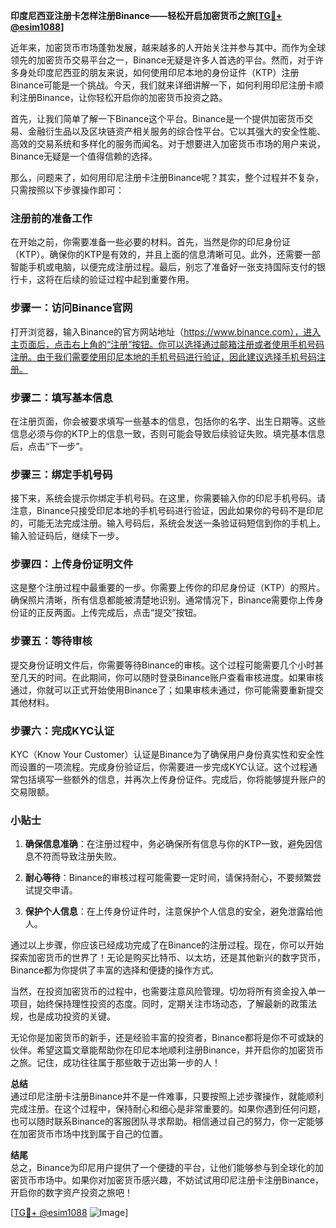 **印度尼西亚注册卡怎样注册Binance——轻松开启加密货币之旅[[TG💪+ @esim1088](https://t.me/s/esim1088)]**

近年来，加密货币市场蓬勃发展，越来越多的人开始关注并参与其中。而作为全球领先的加密货币交易平台之一，Binance无疑是许多人首选的平台。然而，对于许多身处印度尼西亚的朋友来说，如何使用印尼本地的身份证件（KTP）注册Binance可能是一个挑战。今天，我们就来详细讲解一下，如何利用印尼注册卡顺利注册Binance，让你轻松开启你的加密货币投资之路。

首先，让我们简单了解一下Binance这个平台。Binance是一个提供加密货币交易、金融衍生品以及区块链资产相关服务的综合性平台。它以其强大的安全性能、高效的交易系统和多样化的服务而闻名。对于想要进入加密货币市场的用户来说，Binance无疑是一个值得信赖的选择。

那么，问题来了，如何用印尼注册卡注册Binance呢？其实，整个过程并不复杂，只需按照以下步骤操作即可：

### 注册前的准备工作

在开始之前，你需要准备一些必要的材料。首先，当然是你的印尼身份证（KTP）。确保你的KTP是有效的，并且上面的信息清晰可见。此外，还需要一部智能手机或电脑，以便完成注册过程。最后，别忘了准备好一张支持国际支付的银行卡，这将在后续的验证过程中起到重要作用。

### 步骤一：访问Binance官网

打开浏览器，输入Binance的官方网站地址（https://www.binance.com），进入主页面后，点击右上角的“注册”按钮。你可以选择通过邮箱注册或者使用手机号码注册。由于我们需要使用印尼本地的手机号码进行验证，因此建议选择手机号码注册。

### 步骤二：填写基本信息

在注册页面，你会被要求填写一些基本的信息，包括你的名字、出生日期等。这些信息必须与你的KTP上的信息一致，否则可能会导致后续验证失败。填完基本信息后，点击“下一步”。

### 步骤三：绑定手机号码

接下来，系统会提示你绑定手机号码。在这里，你需要输入你的印尼手机号码。请注意，Binance只接受印尼本地的手机号码进行验证，因此如果你的号码不是印尼的，可能无法完成注册。输入号码后，系统会发送一条验证码短信到你的手机上。输入验证码后，继续下一步。

### 步骤四：上传身份证明文件

这是整个注册过程中最重要的一步。你需要上传你的印尼身份证（KTP）的照片。确保照片清晰，所有信息都能被清楚地识别。通常情况下，Binance需要你上传身份证的正反两面。上传完成后，点击“提交”按钮。

### 步骤五：等待审核

提交身份证明文件后，你需要等待Binance的审核。这个过程可能需要几个小时甚至几天的时间。在此期间，你可以随时登录Binance账户查看审核进度。如果审核通过，你就可以正式开始使用Binance了；如果审核未通过，你可能需要重新提交其他材料。

### 步骤六：完成KYC认证

KYC（Know Your Customer）认证是Binance为了确保用户身份真实性和安全性而设置的一项流程。完成身份验证后，你需要进一步完成KYC认证。这个过程通常包括填写一些额外的信息，并再次上传身份证件。完成后，你将能够提升账户的交易限额。

### 小贴士

1. **确保信息准确**：在注册过程中，务必确保所有信息与你的KTP一致，避免因信息不符而导致注册失败。
   
2. **耐心等待**：Binance的审核过程可能需要一定时间，请保持耐心，不要频繁尝试提交申请。

3. **保护个人信息**：在上传身份证件时，注意保护个人信息的安全，避免泄露给他人。

通过以上步骤，你应该已经成功完成了在Binance的注册过程。现在，你可以开始探索加密货币的世界了！无论是购买比特币、以太坊，还是其他新兴的数字货币，Binance都为你提供了丰富的选择和便捷的操作方式。

当然，在投资加密货币的过程中，也需要注意风险管理。切勿将所有资金投入单一项目，始终保持理性投资的态度。同时，定期关注市场动态，了解最新的政策法规，也是成功投资的关键。

无论你是加密货币的新手，还是经验丰富的投资者，Binance都将是你不可或缺的伙伴。希望这篇文章能帮助你在印尼本地顺利注册Binance，并开启你的加密货币之旅。记住，成功往往属于那些敢于迈出第一步的人！

**总结**  
通过印尼注册卡注册Binance并不是一件难事，只要按照上述步骤操作，就能顺利完成注册。在这个过程中，保持耐心和细心是非常重要的。如果你遇到任何问题，也可以随时联系Binance的客服团队寻求帮助。相信通过自己的努力，你一定能够在加密货币市场中找到属于自己的位置。

**结尾**  
总之，Binance为印尼用户提供了一个便捷的平台，让他们能够参与到全球化的加密货币市场中。如果你对加密货币感兴趣，不妨试试用印尼注册卡注册Binance，开启你的数字资产投资之旅吧！  

[[TG💪+ @esim1088](https://t.me/s/esim1088) ![Image](https://i.postimg.cc/4NQfJmqS/Snipaste-2025-05-13-00-14-12.png)]